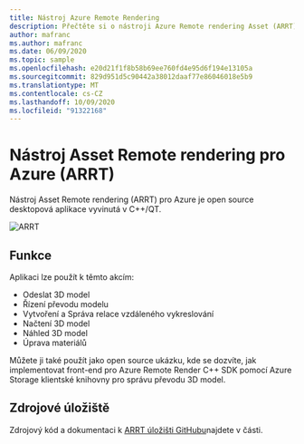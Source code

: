 ```yaml
---
title: Nástroj Azure Remote Rendering
description: Přečtěte si o nástroji Azure Remote rendering Asset (ARRT), který je open source desktopovou aplikací vyvinutou v jazyce C++/QT.
author: mafranc
ms.author: mafranc
ms.date: 06/09/2020
ms.topic: sample
ms.openlocfilehash: e20d21f1f8b58b69ee760fd4e95d6f194e13105a
ms.sourcegitcommit: 829d951d5c90442a38012daaf77e86046018e5b9
ms.translationtype: MT
ms.contentlocale: cs-CZ
ms.lasthandoff: 10/09/2020
ms.locfileid: "91322168"
---
```

# <a name="azure-remote-rendering-asset-tool-arrt"></a>Nástroj Asset Remote rendering pro Azure (ARRT)

Nástroj Asset Remote rendering (ARRT) pro Azure je open source desktopová aplikace vyvinutá v C++/QT.

![ARRT](./media/azure-remote-rendering-asset-tool.png "Snímek obrazovky ARRT")

## <a name="features"></a>Funkce

Aplikaci lze použít k těmto akcím:

* Odeslat 3D model
* Řízení převodu modelu
* Vytvoření a Správa relace vzdáleného vykreslování
* Načtení 3D model
* Náhled 3D model
* Úprava materiálů

Můžete ji také použít jako open source ukázku, kde se dozvíte, jak implementovat front-end pro Azure Remote Render C++ SDK pomocí Azure Storage klientské knihovny pro správu převodu 3D model.

## <a name="source-repository"></a>Zdrojové úložiště

Zdrojový kód a dokumentaci k [ARRT úložišti GitHubu](https://github.com/Azure/azure-remote-rendering-asset-tool)najdete v části.
